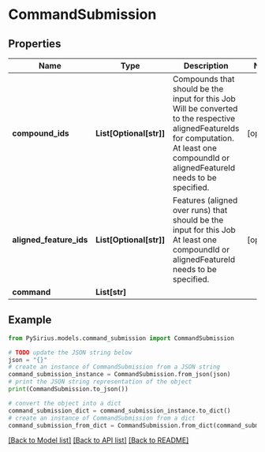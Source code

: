 # CommandSubmission


## Properties

Name | Type | Description | Notes
------------ | ------------- | ------------- | -------------
**compound_ids** | **List[Optional[str]]** | Compounds that should be the input for this Job  Will be converted to the respective alignedFeatureIds for computation.   At least one compoundId or alignedFeatureId needs to be specified. | [optional] 
**aligned_feature_ids** | **List[Optional[str]]** | Features (aligned over runs) that should be the input for this Job   At least one compoundId or alignedFeatureId needs to be specified. | [optional] 
**command** | **List[str]** |  | 

## Example

```python
from PySirius.models.command_submission import CommandSubmission

# TODO update the JSON string below
json = "{}"
# create an instance of CommandSubmission from a JSON string
command_submission_instance = CommandSubmission.from_json(json)
# print the JSON string representation of the object
print(CommandSubmission.to_json())

# convert the object into a dict
command_submission_dict = command_submission_instance.to_dict()
# create an instance of CommandSubmission from a dict
command_submission_from_dict = CommandSubmission.from_dict(command_submission_dict)
```
[[Back to Model list]](../README.md#documentation-for-models) [[Back to API list]](../README.md#documentation-for-api-endpoints) [[Back to README]](../README.md)



